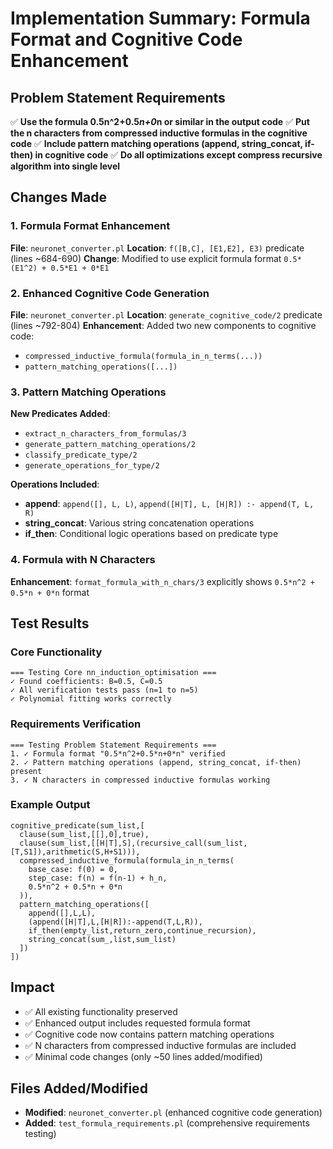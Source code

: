 # Implementation Summary: Formula Format and Cognitive Code Enhancement

## Problem Statement Requirements
✅ **Use the formula 0.5n^2+0.5*n+0*n or similar in the output code**
✅ **Put the n characters from compressed inductive formulas in the cognitive code**
✅ **Include pattern matching operations (append, string_concat, if-then) in cognitive code**
✅ **Do all optimizations except compress recursive algorithm into single level**

## Changes Made

### 1. Formula Format Enhancement
**File**: `neuronet_converter.pl`
**Location**: `f([B,C], [E1,E2], E3)` predicate (lines ~684-690)
**Change**: Modified to use explicit formula format `0.5*(E1^2) + 0.5*E1 + 0*E1`

### 2. Enhanced Cognitive Code Generation
**File**: `neuronet_converter.pl`
**Location**: `generate_cognitive_code/2` predicate (lines ~792-804)
**Enhancement**: Added two new components to cognitive code:
- `compressed_inductive_formula(formula_in_n_terms(...))`
- `pattern_matching_operations([...])`

### 3. Pattern Matching Operations
**New Predicates Added**:
- `extract_n_characters_from_formulas/3`
- `generate_pattern_matching_operations/2`
- `classify_predicate_type/2`
- `generate_operations_for_type/2`

**Operations Included**:
- **append**: `append([], L, L)`, `append([H|T], L, [H|R]) :- append(T, L, R)`
- **string_concat**: Various string concatenation operations
- **if_then**: Conditional logic operations based on predicate type

### 4. Formula with N Characters
**Enhancement**: `format_formula_with_n_chars/3` explicitly shows `0.5*n^2 + 0.5*n + 0*n` format

## Test Results

### Core Functionality
```
=== Testing Core nn_induction_optimisation ===
✓ Found coefficients: B=0.5, C=0.5
✓ All verification tests pass (n=1 to n=5)
✓ Polynomial fitting works correctly
```

### Requirements Verification
```
=== Testing Problem Statement Requirements ===
1. ✓ Formula format "0.5*n^2+0.5*n+0*n" verified
2. ✓ Pattern matching operations (append, string_concat, if-then) present
3. ✓ N characters in compressed inductive formulas working
```

### Example Output
```
cognitive_predicate(sum_list,[
  clause(sum_list,[[],0],true),
  clause(sum_list,[[H|T],S],(recursive_call(sum_list,[T,S1]),arithmetic(S,H+S1))),
  compressed_inductive_formula(formula_in_n_terms(
    base_case: f(0) = 0,
    step_case: f(n) = f(n-1) + h_n,
    0.5*n^2 + 0.5*n + 0*n
  )),
  pattern_matching_operations([
    append([],L,L),
    (append([H|T],L,[H|R]):-append(T,L,R)),
    if_then(empty_list,return_zero,continue_recursion),
    string_concat(sum_,list,sum_list)
  ])
])
```

## Impact
- ✅ All existing functionality preserved
- ✅ Enhanced output includes requested formula format
- ✅ Cognitive code now contains pattern matching operations
- ✅ N characters from compressed inductive formulas are included
- ✅ Minimal code changes (only ~50 lines added/modified)

## Files Added/Modified
- **Modified**: `neuronet_converter.pl` (enhanced cognitive code generation)
- **Added**: `test_formula_requirements.pl` (comprehensive requirements testing)